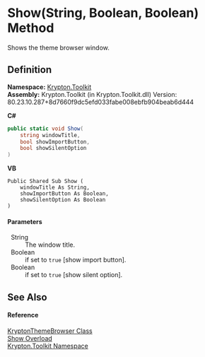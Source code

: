 # Show(String, Boolean, Boolean) Method


Shows the theme browser window.



## Definition
**Namespace:** <a href="79d2eac2-21f4-54ff-7552-b20c33c30600.md">Krypton.Toolkit</a>  
**Assembly:** Krypton.Toolkit (in Krypton.Toolkit.dll) Version: 80.23.10.287+8d7660f9dc5efd033fabe008ebfb904beab6d444

**C#**
``` C#
public static void Show(
	string windowTitle,
	bool showImportButton,
	bool showSilentOption
)
```
**VB**
``` VB
Public Shared Sub Show ( 
	windowTitle As String,
	showImportButton As Boolean,
	showSilentOption As Boolean
)
```



#### Parameters
<dl><dt>  String</dt><dd>The window title.</dd><dt>  Boolean</dt><dd>if set to <code>true</code> [show import button].</dd><dt>  Boolean</dt><dd>if set to <code>true</code> [show silent option].</dd></dl>

## See Also


#### Reference
<a href="606d406f-2eec-7746-d526-9a6784266e36.md">KryptonThemeBrowser Class</a>  
<a href="3748b704-1c23-1aae-bab7-05ffd2e1b890.md">Show Overload</a>  
<a href="79d2eac2-21f4-54ff-7552-b20c33c30600.md">Krypton.Toolkit Namespace</a>  
